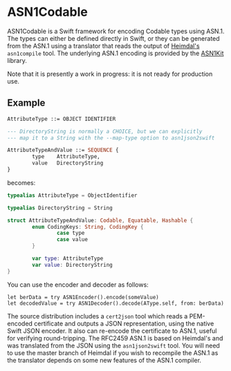 # ASN1Codable

ASN1Codable is a Swift framework for encoding Codable types using ASN.1. The types can either be defined directly in Swift, or they can be generated from the ASN.1 using a translator that reads the output of [Heimdal's](https://github.com/heimdal/heimdal) `asn1compile` tool. The underlying ASN.1 encoding is provided by the [ASN1Kit](https://github.com/gematik/ASN1Kit) library.

Note that it is presently a work in progress: it is not ready for production use.

## Example

```asn1
AttributeType ::= OBJECT IDENTIFIER

--- DirectoryString is normally a CHOICE, but we can explicitly
--- map it to a String with the --map-type option to asn1json2swift

AttributeTypeAndValue ::= SEQUENCE {
        type    AttributeType,
        value   DirectoryString
}
```

becomes:

```swift
typealias AttributeType = ObjectIdentifier

typealias DirectoryString = String

struct AttributeTypeAndValue: Codable, Equatable, Hashable {
        enum CodingKeys: String, CodingKey {
                case type
                case value
        }

        var type: AttributeType
        var value: DirectoryString
}
```

You can use the encoder and decoder as follows:

```
let berData = try ASN1Encoder().encode(someValue)
let decodedValue = try ASN1Decoder().decode(AType.self, from: berData)
```

The source distribution includes a `cert2json` tool which reads a PEM-encoded certificate and outputs a JSON representation, using the native Swift JSON encoder. It also can re-encode the certificate to ASN.1, useful for verifying round-tripping. The RFC2459 ASN.1 is based on Heimdal's and was translated from the JSON using the `asn1json2swift` tool. You will need to use the master branch of Heimdal if you wish to recompile the ASN.1 as the translator depends on some new features of the ASN.1 compiler.

